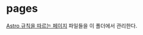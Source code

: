 # pages

[Astro 규칙을 따르는 페이지](https://docs.astro.build/en/basics/project-structure/#srcpages) 파일들을 이 폴더에서 관리한다.
